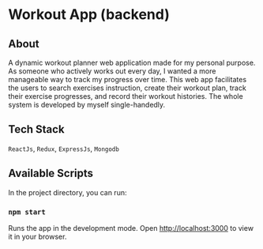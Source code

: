 # Workout App (backend)
## About
A dynamic workout planner web application made for my personal purpose. As someone who actively works out every day, I wanted a more manageable way to track my progress over time. This web app facilitates the users to search exercises instruction, create their workout plan, track their exercise progresses, and record their workout histories. The whole system is developed by myself single-handedly.

## Tech Stack
`ReactJs`, `Redux`, `ExpressJs`, `Mongodb`

## Available Scripts

In the project directory, you can run:

### `npm start`

Runs the app in the development mode.
Open [http://localhost:3000](http://localhost:3000) to view it in your browser.


